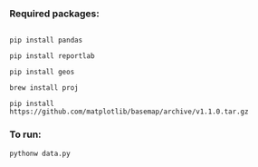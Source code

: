 ### Required packages:

```conda install anaconda

pip install pandas

pip install reportlab

pip install geos

brew install proj

pip install https://github.com/matplotlib/basemap/archive/v1.1.0.tar.gz
```

### To run: 
`pythonw data.py`
